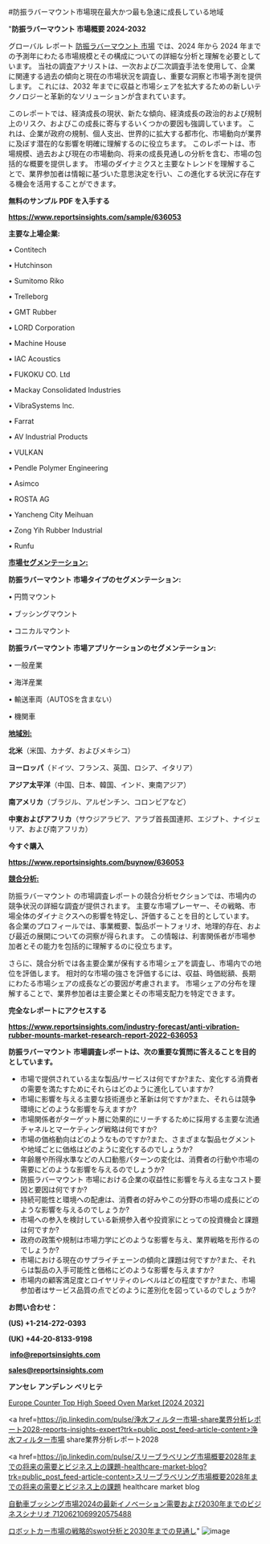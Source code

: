 #防振ラバーマウント市場現在最大かつ最も急速に成長している地域

"<strong>防振ラバーマウント 市場概要 2024-2032</strong>

グローバル レポート <a href=https://www.reportsinsights.com/sample/636053>防振ラバーマウント 市場</a> では、2024 年から 2024 年までの予測年にわたる市場規模とその構成についての詳細な分析と理解を必要としています。 当社の調査アナリストは、一次および二次調査手法を使用して、企業に関連する過去の傾向と現在の市場状況を調査し、重要な洞察と市場予測を提供します。 これには、2032 年までに収益と市場シェアを拡大​​するための新しいテクノロジーと革新的なソリューションが含まれています。

このレポートでは、経済成長の現状、新たな傾向、経済成長の政治的および規制上のリスク、およびこの成長に寄与するいくつかの要因も強調しています。 これは、企業が政府の規制、個人支出、世界的に拡大する都市化、市場動向が業界に及ぼす潜在的な影響を明確に理解するのに役立ちます。 このレポートは、市場規模、過去および現在の市場動向、将来の成長見通しの分析を含む、市場の包括的な概要を提供します。 市場のダイナミクスと主要なトレンドを理解することで、業界参加者は情報に基づいた意思決定を行い、この進化する状況に存在する機会を活用することができます。

<strong><b>無料のサンプル PDF を入手する</b></strong>

<a href=https://www.reportsinsights.com/sample/636053><strong><u>https://www.reportsinsights.com/sample/636053</u></strong></a>

<strong>主要な上場企業:</strong>

• Contitech

• Hutchinson

• Sumitomo Riko

• Trelleborg

• GMT Rubber

• LORD Corporation

• Machine House

• IAC Acoustics

• FUKOKU CO. Ltd

• Mackay Consolidated Industries

• VibraSystems Inc.

• Farrat

• AV Industrial Products

• VULKAN

• Pendle Polymer Engineering

• Asimco

• ROSTA AG

• Yancheng City Meihuan

• Zong Yih Rubber Industrial

• Runfu

<strong><u>市場セグメンテーション</u></strong><strong><u>:</u></strong>

<strong>防振ラバーマウント 市場タイプのセグメンテーション:</strong>

• 円筒マウント

• ブッシングマウント

• コニカルマウント

<strong>防振ラバーマウント 市場アプリケーションのセグメンテーション:</strong>

• 一般産業

• 海洋産業

• 輸送車両（AUTOSを含まない）

• 機関車

<strong><u>地域別</u></strong><strong><u>:</u></strong>

<strong>北米</strong>（米国、カナダ、およびメキシコ）

<strong>ヨーロッパ</strong>（ドイツ、フランス、英国、ロシア、イタリア）

<strong>アジア太平洋</strong>（中国、日本、韓国、インド、東南アジア）

<strong>南アメリカ</strong>（ブラジル、アルゼンチン、コロンビアなど）

<strong>中東およびアフリカ</strong>（サウジアラビア、アラブ首長国連邦、エジプト、ナイジェリア、および南アフリカ）

<strong>今すぐ購入</strong>

<a href=https://www.reportsinsights.com/buynow/636053><strong><u>https://www.reportsinsights.com/buynow/636053</u></strong></a>

<strong><u>競合分析:</u></strong>

防振ラバーマウント の市場調査レポートの競合分析セクションでは、市場内の競争状況の詳細な調査が提供されます。 主要な市場プレーヤー、その戦略、市場全体のダイナミクスへの影響を特定し、評価することを目的としています。 各企業のプロフィールでは、事業概要、製品ポートフォリオ、地理的存在、および最近の展開についての洞察が得られます。 この情報は、利害関係者が市場参加者とその能力を包括的に理解するのに役立ちます。

さらに、競合分析では各主要企業が保有する市場シェアを調査し、市場内での地位を評価します。 相対的な市場の強さを評価するには、収益、時価総額、長期にわたる市場シェアの成長などの要因が考慮されます。 市場シェアの分布を理解することで、業界参加者は主要企業とその市場支配力を特定できます。

<strong>完全なレポートにアクセスする</strong>

<a href=https://www.reportsinsights.com/industry-forecast/anti-vibration-rubber-mounts-market-research-report-2022-636053><strong><u><b>https://www.reportsinsights.com/industry-forecast/anti-vibration-rubber-mounts-market-research-report-2022-636053</b></u></strong></a>

<strong><b>防振ラバーマウント 市場調査レポートは、次の重要な質問に答えることを目的としています。</b></strong>
<ul>
  <li>市場で提供されている主な製品/サービスは何ですか?また、変化する消費者の需要を満たすためにそれらはどのように進化していますか?</li>
  <li>市場に影響を与える主要な技術進歩と革新は何ですか?また、それらは競争環境にどのような影響を与えますか?</li>
  <li>市場関係者がターゲット層に効果的にリーチするために採用する主要な流通チャネルとマーケティング戦略は何ですか?</li>
  <li>市場の価格動向はどのようなものですか?また、さまざまな製品セグメントや地域ごとに価格はどのように変化するのでしょうか?</li>
  <li>年齢層や所得水準などの人口動態パターンの変化は、消費者の行動や市場の需要にどのような影響を与えるのでしょうか?</li>
  <li>防振ラバーマウント 市場における企業の収益性に影響を与える主なコスト要因と要因は何ですか?</li>
  <li>持続可能性と環境への配慮は、消費者の好みやこの分野の市場の成長にどのような影響を与えるのでしょうか?</li>
  <li>市場への参入を検討している新規参入者や投資家にとっての投資機会と課題は何ですか?</li>
  <li>政府の政策や規制は市場力学にどのような影響を与え、業界戦略を形作るのでしょうか?</li>
  <li>市場における現在のサプライチェーンの傾向と課題は何ですか?また、それらは製品の入手可能性と価格にどのような影響を与えますか?</li>
  <li>市場内の顧客満足度とロイヤリティのレベルはどの程度ですか?また、市場参加者はサービス品質の点でどのように差別化を図っているのでしょうか?</li>
</ul>
<strong>お問い合わせ：</strong>

<strong>(US) +1-214-272-0393</strong>

<strong>(UK) +44-20-8133-9198</strong>

<strong> </strong><a href=info@reportsinsights.com><strong><u>info@reportsinsights.com</u></strong></a>

<a href=sales@reportsinsights.com><strong><u>sales@reportsinsights.com</u></strong></a>

<strong>アンセレ アンデレン ベリヒテ</strong>

<a href=https://www.linkedin.com/pulse/europe-counter-top-high-speed-oven-markets-emerging-nmrvf/>Europe Counter Top High Speed Oven Market [2024 2032]</a>

<a href=https://jp.linkedin.com/pulse/浄水フィルター市場-share業界分析レポート2028-reports-insights-expert?trk=public_post_feed-article-content>浄水フィルター市場 share業界分析レポート2028</a>

<a href=https://jp.linkedin.com/pulse/スリーブラベリング市場概要2028年までの将来の需要とビジネス上の課題-healthcare-market-blog?trk=public_post_feed-article-content>スリーブラベリング市場概要2028年までの将来の需要とビジネス上の課題 healthcare market blog</a>

<a href=https://www.linkedin.com/pulse/自動車ブッシング市場2024の最新イノベーション需要および2030年までのビジネスシナリオ-7120621069920575488/>自動車ブッシング市場2024の最新イノベーション需要および2030年までのビジネスシナリオ 7120621069920575488</a>

<a href=https://www.linkedin.com/pulse/ロボットカー市場の戦略的swot分析と2030年までの見通し-community-market-research-hqhwf/>ロボットカー市場の戦略的swot分析と2030年までの見通し</a>"
![image](https://github.com/aakesh123242/RIMarket/assets/158431203/4bb8fd7f-1a43-4ed6-811f-9975d3b4735e)
